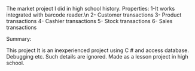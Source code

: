 The market project I did in high school history. 
Properties:
1-It works integrated with barcode reader.\n
2- Customer transactions
3- Product transactions
4- Cashier transactions
5- Stock transactions
6- Sales transactions



Summary:

This project
It is an inexperienced project using C # and access database. 
Debugging etc. Such details are ignored. Made as a lesson project in high school.
